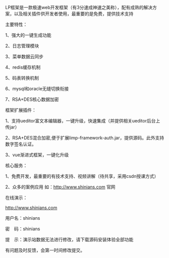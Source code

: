 LP框架是一款极速web开发框架（有3分速成神速之美称），配有成熟的解决方案，以及相关插件供开发者使用，最重要的是免费，提供技术支持

主要特性：

1、强大的一键生成功能

2、日志管理模块

3、菜单数据云同步

4、redis缓存机制

5、码表转换机制

6、mysql和oracle无缝切换衔接

7、RSA+DES核心数据加密

框架扩展插件：

1、支持ueditor富文本编辑器，一键升级，快速集成（并提供相关ueditor后台上传jar）

2、RSA+DES混合加密,便于扩展limp-framework-auth.jar，提供源码。此外支持数字签名认证。

3、vue渐进式框架，一键化升级


核心服务：

1、免费开发，最重要的有技术支持、视频讲解（待共享，采用csdn授课方式）

2、众多的案例应用 如：http://www.shinians.com 官网


在线演示：

http://www.shinians.com

用户名：shinians

密　码：shinians

提　示：演示站数据无法进行修改，请下载源码安装体验全部功能


有问题及时反馈，会第一时间修改提交。